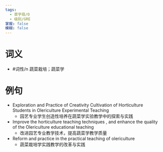 ```yaml
---
tags:
  - 首字母/O
  - 级别/GRE
掌握: false
模糊: false
---
```

# 词义
- #词性/n  蔬菜栽培；蔬菜学
# 例句
- Exploration and Practice of Creativity Cultivation of Horticulture Students in Olericulture Experimental Teaching
	- 园艺专业学生创造性培养在蔬菜学实验教学中的探索与实践
- Improve the horticulture teaching techniques , and enhance the quality of the Olericulture educational teaching
	- 改进园艺专业教学技术，提高蔬菜学教学质量
- Reform and practice in the practical teaching of olericulture
	- 蔬菜栽培学实践教学的改革与实践
